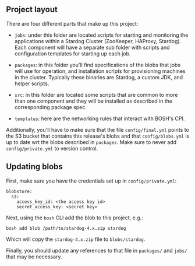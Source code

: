 ## Project layout

There are four different parts that make up this project:

* `jobs`: under this folder are located scripts for starting and monitoring
the applications within a Stardog Cluster (ZooKeeper, HAProxy, Stardog). Each
component will have a separate sub folder with scripts and configuration templates
for starting up each job.

* `packages`: in this folder you'll find specifications of the blobs that jobs
will use for operation, and installation scripts for provisioning machines in the cluster.
Typically these binaries are Stardog, a custom JDK, and helper scripts.

* `src`: in this folder are located some scripts that are common to more than one
component and they will be installed as described in the corresponding package spec.

* `templates`: here are the networking rules that interact with BOSH's CPI.

Additionally, you'll have to make sure that the file `config/final.yml` points to the
S3 bucket that contains this release's blobs and that `config/blobs.yml` is up to
date wrt the blobs described in `packages`. Make sure to never add `config/private.yml`
to version control.

## Updating blobs

First, make sure you have the credentials set up in `config/private.yml`:

```
blobstore:
  s3:
    access_key_id: <the access key id>
    secret_access_key: <secret key>
```

Next, using the `bosh` CLI add the blob to this project, e.g.:

```
bosh add blob /path/to/stardog-4.x.zip stardog
```

Which will copy the `stardog-4.x.zip` file to `blobs/stardog`.

Finally, you should update any references to that file in `packages/` and
`jobs/` that may be necessary.
